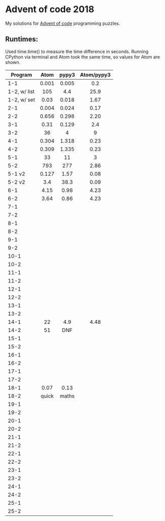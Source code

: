 # Advent of code 2018

My solutions for [Advent of code](https://adventofcode.com/2018) programming puzzles.


## Runtimes:
Used time.time() to measure the time difference in seconds.
Running CPython via terminal and Atom took the same time, so values for Atom are shown.

| Program     | Atom     | pypy3   | Atom/pypy3 |
| --------    | :------: | :-----: | :--------: |
| 1-1         | 0.001    | 0.005   | 0.2        |
| 1-2, w/ list| 105      | 4.4     | 25.9       |
| 1-2, w/ set | 0.03     | 0.018   | 1.67       |
| 2-1         | 0.004    | 0.024   | 0.17       |
| 2-2         | 0.656    | 0.298   | 2.20       |
| 3-1         | 0.31     | 0.129   | 2.4        |
| 3-2         | 36       | 4       | 9          |
| 4-1         | 0.304    | 1.318   | 0.23       |
| 4-2         | 0.309    | 1.335   | 0.23       |
| 5-1         | 33       | 11      | 3          |
| 5-2         | 793      | 277     | 2.86       |
| 5-1 v2      | 0.127    | 1.57    | 0.08       |
| 5-2 v2      | 3.4      | 38.3    | 0.09       |
| 6-1         | 4.15     | 0.98    | 4.23       |
| 6-2         | 3.64     | 0.86    | 4.23       |
| 7-1         |      |     |        |
| 7-2         |      |     |        |
| 8-1         |      |     |        |
| 8-2         |      |     |        |
| 9-1         |      |     |        |
| 9-2         |      |     |        |
| 10-1         |      |     |        |
| 10-2         |      |     |        |
| 11-1         |      |     |        |
| 11-2         |      |     |        |
| 12-1         |      |     |        |
| 12-2         |      |     |        |
| 13-1         |      |     |        |
| 13-2         |      |     |        |
| 14-1         | 22     | 4.9    | 4.48       |
| 14-2         | 51     | DNF    |        |
| 15-1         |      |     |        |
| 15-2         |      |     |        |
| 16-1         |      |     |        |
| 16-2         |      |     |        |
| 17-1         |      |     |        |
| 17-2         |      |     |        |
| 18-1         | 0.07 | 0.13    |        |
| 18-2         | quick     | maths    |        |
| 19-1         |      |     |        |
| 19-2         |      |     |        |
| 20-1         |      |     |        |
| 20-2         |      |     |        |
| 21-1         |      |     |        |
| 21-2         |      |     |        |
| 22-1         |      |     |        |
| 22-2         |      |     |        |
| 23-1         |      |     |        |
| 23-2         |      |     |        |
| 24-1         |      |     |        |
| 24-2         |      |     |        |
| 25-1         |      |     |        |
| 25-2         |      |     |        |
